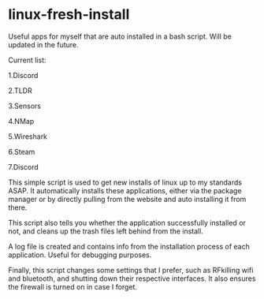 # linux-fresh-install
Useful apps for myself that are auto installed in a bash script. Will be updated in the future. 

Current list:

1.Discord

2.TLDR

3.Sensors

4.NMap

5.Wireshark

6.Steam

7.Discord

This simple script is used to get new installs of linux up to my standards ASAP. It automatically installs these applications, either via the package manager
or by directly pulling from the website and auto installing it from there. 

This script also tells you whether the application successfully installed or not, and cleans up the trash files left behind from the install.

A log file is created and contains info from the installation process of each application. Useful for debugging purposes.

Finally, this script changes some settings that I prefer, such as RFkilling wifi and bluetooth, and shutting down their respective interfaces.
It also ensures the firewall is turned on in case I forget. 
